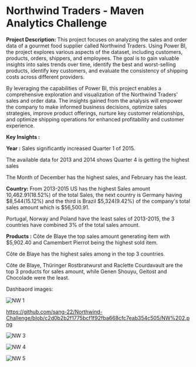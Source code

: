 # Northwind Traders - Maven Analytics Challenge

**Project Description:**
This project focuses on analyzing the sales and order data of a gourmet food supplier called Northwind Traders. Using Power BI, the project explores various aspects of the dataset, including customers, products, orders, shippers, and employees. The goal is to gain valuable insights into sales trends over time, identify the best and worst-selling products, identify key customers, and evaluate the consistency of shipping costs across different providers.

By leveraging the capabilities of Power BI, this project enables a comprehensive exploration and visualization of the Northwind Traders' sales and order data. The insights gained from the analysis will empower the company to make informed business decisions, optimize sales strategies, improve product offerings, nurture key customer relationships, and optimize shipping operations for enhanced profitability and customer experience.


**Key Insights :**

**Year :**
Sales significantly increased Quarter 1 of 2015.

The available data for 2013 and 2014 shows Quarter 4 is getting the highest sales

The Month of December has the highest sales, and February has the least.

**Country:**
From 2013-2015 US has the highest Sales amount 10,462.91(18.52%) of the total Sales, the next country is Germany having $8,544(15.12%) and the third is Brazil $5,324(9.42%) of the company's total sales amount which is $56,500.91.

Portugal, Norway and Poland have the least sales of 2013-2015, the 3 countries have combined 3% of the total sales amount.

**Products :**
Côte de Blaye the top sales amount generating item with $5,902.40 and Camembert Pierrot being the highest sold item.

Côte de Blaye has the highest sales among in the top 3 countries.


Côte de Blaye, Thüringer Rostbratwurst and Raclette Courdavault are the top 3 products for sales amount, while Genen Shouyu, Geitost and Chocolade were the least.



Dashbaord images:

![NW 1](https://github.com/sang-22/Northwind-Challenge/assets/60372274/9908226b-fcbf-4810-95eb-485d4c80bf97)

https://github.com/sang-22/Northwind-Challenge/blob/c2d0b2b2f1775bcf1f92fba668cfc7eab354c505/NW%202.png

![NW 3](https://github.com/sang-22/Northwind-Challenge/assets/60372274/26c0f24e-9c87-4098-85a3-7bb8ab9e8335)

![NW 4](https://github.com/sang-22/Northwind-Challenge/assets/60372274/99fd195e-a152-4267-ab84-d905394579bc)

![NW 5](https://github.com/sang-22/Northwind-Challenge/assets/60372274/7fcd7639-0eab-4954-a2d2-eba5a5f70e71)


